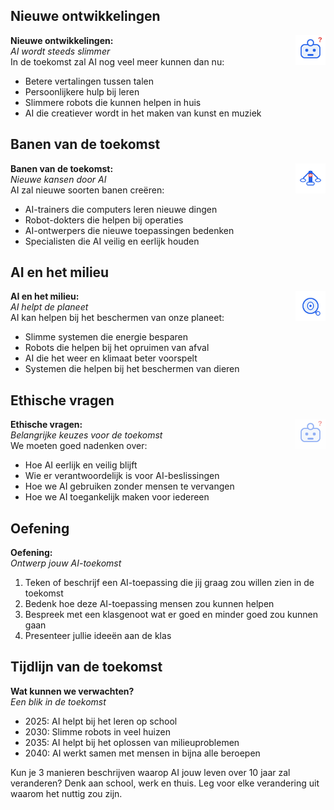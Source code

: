 ## Nieuwe ontwikkelingen

<div class="matrix-cell toekomst">
  <img src="/static/images/robot_vraagteken.svg" alt="Robot met vraagteken" width="48" style="float:right;margin-left:1em;"/>
  <strong>Nieuwe ontwikkelingen:</strong><br>
  <em>AI wordt steeds slimmer</em>
  <div class="matrix-uitleg">
    In de toekomst zal AI nog veel meer kunnen dan nu:
    <ul>
      <li>Betere vertalingen tussen talen</li>
      <li>Persoonlijkere hulp bij leren</li>
      <li>Slimmere robots die kunnen helpen in huis</li>
      <li>AI die creatiever wordt in het maken van kunst en muziek</li>
    </ul>
  </div>
</div>

## Banen van de toekomst

<div class="matrix-cell toekomst">
  <img src="/static/images/ai_weegschaal.svg" alt="AI weegschaal" width="48" style="float:right;margin-left:1em;"/>
  <strong>Banen van de toekomst:</strong><br>
  <em>Nieuwe kansen door AI</em>
  <div class="matrix-uitleg">
    AI zal nieuwe soorten banen creëren:
    <ul>
      <li>AI-trainers die computers leren nieuwe dingen</li>
      <li>Robot-dokters die helpen bij operaties</li>
      <li>AI-ontwerpers die nieuwe toepassingen bedenken</li>
      <li>Specialisten die AI veilig en eerlijk houden</li>
    </ul>
  </div>
</div>

## AI en het milieu

<div class="matrix-cell toekomst">
  <img src="/static/images/ai_vergrootglas.svg" alt="AI met vergrootglas" width="48" style="float:right;margin-left:1em;"/>
  <strong>AI en het milieu:</strong><br>
  <em>AI helpt de planeet</em>
  <div class="matrix-uitleg">
    AI kan helpen bij het beschermen van onze planeet:
    <ul>
      <li>Slimme systemen die energie besparen</li>
      <li>Robots die helpen bij het opruimen van afval</li>
      <li>AI die het weer en klimaat beter voorspelt</li>
      <li>Systemen die helpen bij het beschermen van dieren</li>
    </ul>
  </div>
</div>

## Ethische vragen

<div class="matrix-cell toekomst">
  <img src="/static/images/robot_vraagteken.svg" alt="Robot met vraagteken" width="48" style="float:right;margin-left:1em;opacity:0.5;"/>
  <strong>Ethische vragen:</strong><br>
  <em>Belangrijke keuzes voor de toekomst</em>
  <div class="matrix-uitleg">
    We moeten goed nadenken over:
    <ul>
      <li>Hoe AI eerlijk en veilig blijft</li>
      <li>Wie er verantwoordelijk is voor AI-beslissingen</li>
      <li>Hoe we AI gebruiken zonder mensen te vervangen</li>
      <li>Hoe we AI toegankelijk maken voor iedereen</li>
    </ul>
  </div>
</div>

## Oefening

<div class="matrix-cell oefening">
  <strong>Oefening:</strong><br>
  <em>Ontwerp jouw AI-toekomst</em>
  <div class="matrix-uitleg">
    <ol>
      <li>Teken of beschrijf een AI-toepassing die jij graag zou willen zien in de toekomst</li>
      <li>Bedenk hoe deze AI-toepassing mensen zou kunnen helpen</li>
      <li>Bespreek met een klasgenoot wat er goed en minder goed zou kunnen gaan</li>
      <li>Presenteer jullie ideeën aan de klas</li>
    </ol>
  </div>
</div>

## Tijdlijn van de toekomst

<div class="matrix-cell toekomst">
  <strong>Wat kunnen we verwachten?</strong><br>
  <em>Een blik in de toekomst</em>
  <div class="matrix-uitleg">
    <ul>
      <li>2025: AI helpt bij het leren op school</li>
      <li>2030: Slimme robots in veel huizen</li>
      <li>2035: AI helpt bij het oplossen van milieuproblemen</li>
      <li>2040: AI werkt samen met mensen in bijna alle beroepen</li>
    </ul>
  </div>
</div>

<div class="ai-voorbeeld">Kun je 3 manieren beschrijven waarop AI jouw leven over 10 jaar zal veranderen? Denk aan school, werk en thuis. Leg voor elke verandering uit waarom het nuttig zou zijn.</div> 